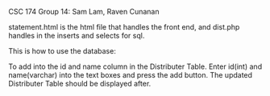 CSC 174 Group 14: Sam Lam, Raven Cunanan

statement.html is the html file that handles the front end, and dist.php handles in the inserts and selects for sql.

This is how to use the database:

To add into the id and name column in the Distributer Table.
Enter id(int) and name(varchar) into the text boxes and press the add button.
The updated Distributer Table should be displayed after.
